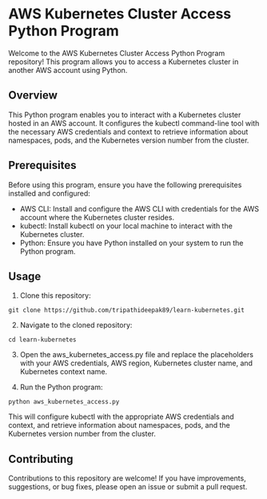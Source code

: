 # AWS Kubernetes Cluster Access Python Program

Welcome to the AWS Kubernetes Cluster Access Python Program repository! This program allows you to access a Kubernetes cluster in another AWS account using Python.

## Overview

This Python program enables you to interact with a Kubernetes cluster hosted in an AWS account. It configures the kubectl command-line tool with the necessary AWS credentials and context to retrieve information about namespaces, pods, and the Kubernetes version number from the cluster.

## Prerequisites

Before using this program, ensure you have the following prerequisites installed and configured:

- AWS CLI: Install and configure the AWS CLI with credentials for the AWS account where the Kubernetes cluster resides.
- kubectl: Install kubectl on your local machine to interact with the Kubernetes cluster.
- Python: Ensure you have Python installed on your system to run the Python program.

## Usage

1. Clone this repository:

```
git clone https://github.com/tripathideepak89/learn-kubernetes.git
```

2. Navigate to the cloned repository:

```
cd learn-kubernetes
```

3. Open the aws_kubernetes_access.py file and replace the placeholders with your AWS credentials, AWS region, Kubernetes cluster name, and Kubernetes context name.

4. Run the Python program:

```
python aws_kubernetes_access.py
```
This will configure kubectl with the appropriate AWS credentials and context, and retrieve information about namespaces, pods, and the Kubernetes version number from the cluster.

## Contributing

Contributions to this repository are welcome! If you have improvements, suggestions, or bug fixes, please open an issue or submit a pull request.

